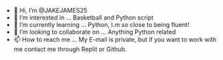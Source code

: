 - 👋 Hi, I’m @JAKEJAMES25
- 👀 I’m interested in ... Basketball and Python script
- 🌱 I’m currently learning ... Python, I.m so close to being fluent!
- 💞️ I’m looking to collaborate on ... Anything Python related
- 📫 How to reach me ... My E-mail is private, but if you want to work with me contact me through Replit or Github.

<!---
JAKEJAMES25/JAKEJAMES25 is a ✨ special ✨ repository because its `README.md` (this file) appears on your GitHub profile.
You can click the Preview link to take a look at your changes.
--->
